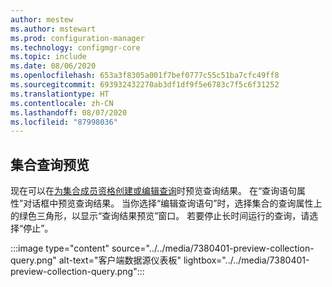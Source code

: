 ```yaml
---
author: mestew
ms.author: mstewart
ms.prod: configuration-manager
ms.technology: configmgr-core
ms.topic: include
ms.date: 08/06/2020
ms.openlocfilehash: 653a3f8305a001f7bef0777c55c51ba7cfc49ff8
ms.sourcegitcommit: 693932432270ab3df1df9f5e6783c7f5c6f31252
ms.translationtype: HT
ms.contentlocale: zh-CN
ms.lasthandoff: 08/07/2020
ms.locfileid: "87998036"
---
```

## <a name="collection-query-preview"></a>集合查询预览
<!--7380401-->
现在可以在[为集合成员资格创建或编辑查询](../../../../clients/manage/collections/create-collections.md#bkmk-query)时预览查询结果。 在“查询语句属性”对话框中预览查询结果。 当你选择“编辑查询语句”时，选择集合的查询属性上的绿色三角形，以显示“查询结果预览”窗口。 若要停止长时间运行的查询，请选择“停止”。

:::image type="content" source="../../media/7380401-preview-collection-query.png" alt-text="客户端数据源仪表板" lightbox="../../media/7380401-preview-collection-query.png":::